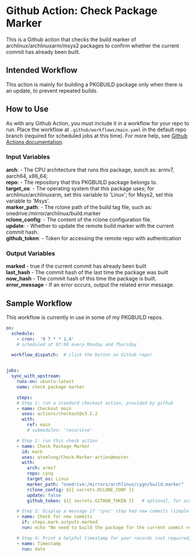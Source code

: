 # Github Action: Check Package Marker

This is a Github action that checks the build marker of archlinux/archlinuxarm/msys2 packages to confirm whether the current commit has already been built.

## Intended Workflow
This action is mainly for building a PKGBUILD package only when there is an update, to prevent repeated builds.

## How to Use

As with any Github Action, you must include it in a workflow for your repo to run. Place the workflow at `.github/workflows/main.yaml` in the default repo branch (required for scheduled jobs at this time). For more help, see [Github Actions documentation](https://docs.github.com/en/actions).

### Input Variables

**arch**:			- The CPU architecture that runs this package, sunch as: armv7, aarch64, x86_64;  
**repo**:           - The repository that this PKGBUILD package belongs to.  
**target_os**: 		- The operating system that this package uses; for archlinux/archlinuxarm, set this variable to 'Linux'; for Msys2, set this variable to 'Msys'.  
**marker_path**:	- The rclone path of the build tag file, such as: onedrive:/mirror/archlinux/build.marker  
**rclone_config**:  - The content of the rclone configuration file.  
**update**:         - Whether to update the remote build marker with the current commit hash.  
**github_token**:	- Token for accessing the remote repo with authentication  

### Output Variables

**marked**          - true if the current commit has already been built  
**last_hash**       - The commit hash of the last time the package was built  
**now_hash**        - The commit hash of this time the package is built.  
**error_message**   - If an error occurs, output the related error message.  

## Sample Workflow
This workflow is currently in use in some of my PKGBUILD repos.

```yaml
on:
  schedule:
    - cron:  '0 7 * * 1,4'
    # scheduled at 07:00 every Monday and Thursday

  workflow_dispatch:  # click the button on Github repo!


jobs:
  sync_with_upstream:
    runs-on: ubuntu-latest
    name: check package marker

    steps:
    # Step 1: run a standard checkout action, provided by github
    - name: Checkout main
      uses: actions/checkout@v3.5.2
      with:
        ref: main
        # submodules: 'recursive'

    # Step 2: run this check action
    - name: Check Package Marker
      id: mark
      uses: atomlong/Check-Marker-action@master
      with:
        arch: armv7
        repo: cyng
        target_os: Linux
        marker_path: "onedrive:/mirrors/archlinux/cygn/build.marker"
        rclone_config: ${{ secrets.RCLONE_CONF }}
        update: false
        github_token: ${{ secrets.GITHUB_TOKEN }}   # optional, for accessing repos that require authentication

    # Step 3: Display a message if 'sync' step had new commits (simple test)
    - name: Check for new commits
      if: steps.mark.outputs.marked
      run: echo "No need to build the package for the current commit reversion."

    # Step 4: Print a helpful timestamp for your records (not required, just nice)
    - name: Timestamp
      run: date
```
